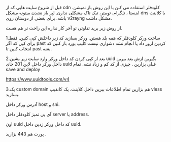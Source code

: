 قبل از شروع سایت هایی که از cdn کلودفلر استفاده می کنن با این روش باز نمیشن. اینستا ، تلگرام، توِییتر، تیک تاک مشکلی ندارن. لپر باز نشدن میتونه مشکل dns  یا کلاینت باشه. برای بغضی از دوستان روی v2rayng مشکل داشت.

از روش زیر برید تفاوتی تو آخر کار نداره این راحت تر هم هست.

1.ساخت ورکر کلودفلر که همه بلد هستن. ورکر بسازید کد زیر داخلش کپی کنین. فقط برای کپی کد اگر past کردین ارور داد یا انجام نشد دشواری نیست کلیپ بورد باز کنین کد انتخاب کنین تا past بشه. 


2.بعد از کپی کردن کد داخل ورکر وارد سایت زیر بشین uuid بگیرین ازش بعد ببرین داخل ورکر داخل لاین 201 جای uuid قبلی بزارین . چیزی از کد کم و زیاد نشه. تمام save and deploy

https://www.uuidtools.com/v4


3.یک custom domain هم بزارین تمام اطلاعات ببرین داخل کلاینت. یک کانفیپ vless بسازید.

 آدرس ورکر داخل host و sni. 

آی پی تمیز کلودفلر داخل server یا address.

اون uuid که داخل ورکر زدین داخل uuid.

پورت هم 443 بزارید .





